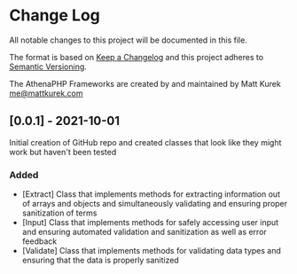 # Change Log
All notable changes to this project will be documented in this file.
 
The format is based on [Keep a Changelog](http://keepachangelog.com/)
and this project adheres to [Semantic Versioning](http://semver.org/).

The AthenaPHP Frameworks are created by and maintained by Matt Kurek <me@mattkurek.com>

## [0.0.1] - 2021-10-01
 
Initial creation of GitHub repo and created classes that look like they might work but haven't been tested
 
### Added
- [Extract]
  Class that implements methods for extracting information out of arrays and objects and simultaneously validating and ensuring proper sanitization of terms 
- [Input]
  Class that implements methods for safely accessing user input and ensuring automated validation and sanitization as well as error feedback
- [Validate]
  Class that implements methods for validating data types and ensuring that the data is properly sanitized
